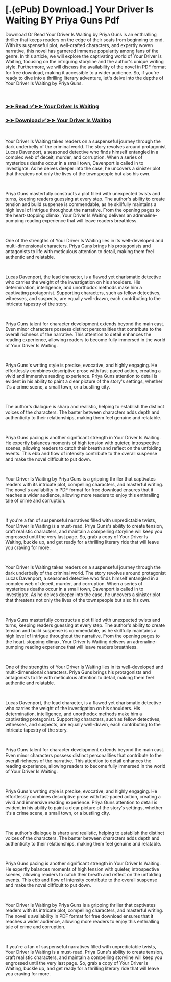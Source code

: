 # [.(ePub) Download.] Your Driver Is Waiting BY Priya Guns Pdf

<p>Download Or Read Your Driver Is Waiting by Priya Guns is an enthralling thriller that keeps readers on the edge of their seats from beginning to end. With its suspenseful plot, well-crafted characters, and expertly woven narrative, this novel has garnered immense popularity among fans of the genre. In this article, we will explore the captivating world of Your Driver Is Waiting, focusing on the intriguing storyline and the author's unique writing style. Furthermore, we will discuss the availability of the novel in PDF format for free download, making it accessible to a wider audience. So, if you're ready to dive into a thrilling literary adventure, let's delve into the depths of Your Driver Is Waiting by Priya Guns.</p>
<p>&nbsp;</p>

### [➤➤ Read ✅➤➤ Your Driver Is Waiting](https://thehelpfulbooks.blogspot.com/id/61239463)

### [➤➤ Download ✅➤➤ Your Driver Is Waiting](https://thehelpfulbooks.blogspot.com/id/61239463)

<p>&nbsp;</p>
<p>Your Driver Is Waiting takes readers on a suspenseful journey through the dark underbelly of the criminal world. The story revolves around protagonist Lucas Davenport, a seasoned detective who finds himself entangled in a complex web of deceit, murder, and corruption. When a series of mysterious deaths occur in a small town, Davenport is called in to investigate. As he delves deeper into the case, he uncovers a sinister plot that threatens not only the lives of the townspeople but also his own.</p>
<p>&nbsp;</p>
<p>Priya Guns masterfully constructs a plot filled with unexpected twists and turns, keeping readers guessing at every step. The author's ability to create tension and build suspense is commendable, as he skillfully maintains a high level of intrigue throughout the narrative. From the opening pages to the heart-stopping climax, Your Driver Is Waiting delivers an adrenaline-pumping reading experience that will leave readers breathless.</p>
<p>&nbsp;</p>
<p>One of the strengths of Your Driver Is Waiting lies in its well-developed and multi-dimensional characters. Priya Guns brings his protagonists and antagonists to life with meticulous attention to detail, making them feel authentic and relatable.</p>
<p>&nbsp;</p>
<p>Lucas Davenport, the lead character, is a flawed yet charismatic detective who carries the weight of the investigation on his shoulders. His determination, intelligence, and unorthodox methods make him a captivating protagonist. Supporting characters, such as fellow detectives, witnesses, and suspects, are equally well-drawn, each contributing to the intricate tapestry of the story.</p>
<p>&nbsp;</p>
<p>Priya Guns talent for character development extends beyond the main cast. Even minor characters possess distinct personalities that contribute to the overall richness of the narrative. This attention to detail enhances the reading experience, allowing readers to become fully immersed in the world of Your Driver Is Waiting.</p>
<p>&nbsp;</p>
<p>Priya Guns's writing style is precise, evocative, and highly engaging. He effortlessly combines descriptive prose with fast-paced action, creating a vivid and immersive reading experience. Priya Guns attention to detail is evident in his ability to paint a clear picture of the story's settings, whether it's a crime scene, a small town, or a bustling city.</p>
<p>&nbsp;</p>
<p>The author's dialogue is sharp and realistic, helping to establish the distinct voices of the characters. The banter between characters adds depth and authenticity to their relationships, making them feel genuine and relatable.</p>
<p>&nbsp;</p>
<p>Priya Guns pacing is another significant strength in Your Driver Is Waiting. He expertly balances moments of high tension with quieter, introspective scenes, allowing readers to catch their breath and reflect on the unfolding events. This ebb and flow of intensity contribute to the overall suspense and make the novel difficult to put down.</p>
<p>&nbsp;</p>
<p>Your Driver Is Waiting by Priya Guns is a gripping thriller that captivates readers with its intricate plot, compelling characters, and masterful writing. The novel's availability in PDF format for free download ensures that it reaches a wider audience, allowing more readers to enjoy this enthralling tale of crime and corruption.</p>
<p>&nbsp;</p>
<p>If you're a fan of suspenseful narratives filled with unpredictable twists, Your Driver Is Waiting is a must-read. Priya Guns's ability to create tension, craft realistic characters, and maintain a compelling storyline will keep you engrossed until the very last page. So, grab a copy of Your Driver Is Waiting, buckle up, and get ready for a thrilling literary ride that will leave you craving for more.</p>
<p>&nbsp;</p>
<p>Your Driver Is Waiting takes readers on a suspenseful journey through the dark underbelly of the criminal world. The story revolves around protagonist Lucas Davenport, a seasoned detective who finds himself entangled in a complex web of deceit, murder, and corruption. When a series of mysterious deaths occur in a small town, Davenport is called in to investigate. As he delves deeper into the case, he uncovers a sinister plot that threatens not only the lives of the townspeople but also his own.</p>
<p>&nbsp;</p>
<p>Priya Guns masterfully constructs a plot filled with unexpected twists and turns, keeping readers guessing at every step. The author's ability to create tension and build suspense is commendable, as he skillfully maintains a high level of intrigue throughout the narrative. From the opening pages to the heart-stopping climax, Your Driver Is Waiting delivers an adrenaline-pumping reading experience that will leave readers breathless.</p>
<p>&nbsp;</p>
<p>One of the strengths of Your Driver Is Waiting lies in its well-developed and multi-dimensional characters. Priya Guns brings his protagonists and antagonists to life with meticulous attention to detail, making them feel authentic and relatable.</p>
<p>&nbsp;</p>
<p>Lucas Davenport, the lead character, is a flawed yet charismatic detective who carries the weight of the investigation on his shoulders. His determination, intelligence, and unorthodox methods make him a captivating protagonist. Supporting characters, such as fellow detectives, witnesses, and suspects, are equally well-drawn, each contributing to the intricate tapestry of the story.</p>
<p>&nbsp;</p>
<p>Priya Guns talent for character development extends beyond the main cast. Even minor characters possess distinct personalities that contribute to the overall richness of the narrative. This attention to detail enhances the reading experience, allowing readers to become fully immersed in the world of Your Driver Is Waiting.</p>
<p>&nbsp;</p>
<p>Priya Guns's writing style is precise, evocative, and highly engaging. He effortlessly combines descriptive prose with fast-paced action, creating a vivid and immersive reading experience. Priya Guns attention to detail is evident in his ability to paint a clear picture of the story's settings, whether it's a crime scene, a small town, or a bustling city.</p>
<p>&nbsp;</p>
<p>The author's dialogue is sharp and realistic, helping to establish the distinct voices of the characters. The banter between characters adds depth and authenticity to their relationships, making them feel genuine and relatable.</p>
<p>&nbsp;</p>
<p>Priya Guns pacing is another significant strength in Your Driver Is Waiting. He expertly balances moments of high tension with quieter, introspective scenes, allowing readers to catch their breath and reflect on the unfolding events. This ebb and flow of intensity contribute to the overall suspense and make the novel difficult to put down.</p>
<p>&nbsp;</p>
<p>Your Driver Is Waiting by Priya Guns is a gripping thriller that captivates readers with its intricate plot, compelling characters, and masterful writing. The novel's availability in PDF format for free download ensures that it reaches a wider audience, allowing more readers to enjoy this enthralling tale of crime and corruption.</p>
<p>&nbsp;</p>
<p>If you're a fan of suspenseful narratives filled with unpredictable twists, Your Driver Is Waiting is a must-read. Priya Guns's ability to create tension, craft realistic characters, and maintain a compelling storyline will keep you engrossed until the very last page. So, grab a copy of Your Driver Is Waiting, buckle up, and get ready for a thrilling literary ride that will leave you craving for more.</p>
<p>&nbsp;</p>
